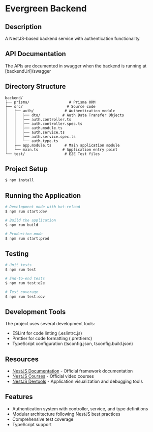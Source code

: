 # Evergreen Backend

## Description

A NestJS-based backend service with authentication functionality.

## API Documentation

The APIs are documented in swagger when the backend is running at [backendUrl]/swagger

## Directory Structure

```
backend/
├── prisma/                  # Prisma ORM     
├── src/                    # Source code
│   ├── auth/              # Authentication module
│   │   ├── dto/          # Auth Data Transfer Objects
│   │   ├── auth.controller.ts
│   │   ├── auth.controller.spec.ts
│   │   ├── auth.module.ts
│   │   ├── auth.service.ts
│   │   ├── auth.service.spec.ts
│   │   └── auth.type.ts
│   ├── app.module.ts      # Main application module
│   └── main.ts           # Application entry point
└── test/                  # E2E Test files
```

## Project Setup

```bash
$ npm install
```

## Running the Application

```bash
# Development mode with hot-reload
$ npm run start:dev

# Build the application
$ npm run build

# Production mode
$ npm run start:prod
```

## Testing

```bash
# Unit tests
$ npm run test

# End-to-end tests
$ npm run test:e2e

# Test coverage
$ npm run test:cov
```

## Development Tools

The project uses several development tools:

- ESLint for code linting (.eslintrc.js)
- Prettier for code formatting (.prettierrc)
- TypeScript configuration (tsconfig.json, tsconfig.build.json)

## Resources

- [NestJS Documentation](https://docs.nestjs.com) - Official framework documentation
- [NestJS Courses](https://courses.nestjs.com/) - Official video courses
- [NestJS Devtools](https://devtools.nestjs.com) - Application visualization and debugging tools

## Features

- Authentication system with controller, service, and type definitions
- Modular architecture following NestJS best practices
- Comprehensive test coverage
- TypeScript support
